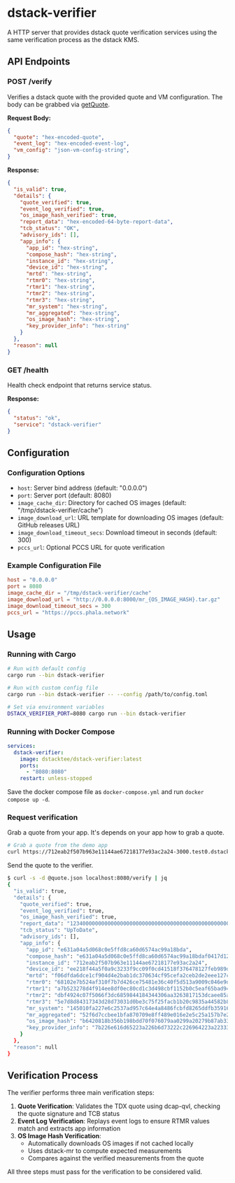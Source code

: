 # dstack-verifier

A HTTP server that provides dstack quote verification services using the same verification process as the dstack KMS.

## API Endpoints

### POST /verify

Verifies a dstack quote with the provided quote and VM configuration. The body can be grabbed via [getQuote](https://github.com/Dstack-TEE/dstack/blob/master/sdk/curl/api.md#3-get-quote).

**Request Body:**
```json
{
  "quote": "hex-encoded-quote",
  "event_log": "hex-encoded-event-log",
  "vm_config": "json-vm-config-string",
}
```

**Response:**
```json
{
  "is_valid": true,
  "details": {
    "quote_verified": true,
    "event_log_verified": true,
    "os_image_hash_verified": true,
    "report_data": "hex-encoded-64-byte-report-data",
    "tcb_status": "OK",
    "advisory_ids": [],
    "app_info": {
      "app_id": "hex-string",
      "compose_hash": "hex-string",
      "instance_id": "hex-string",
      "device_id": "hex-string",
      "mrtd": "hex-string",
      "rtmr0": "hex-string",
      "rtmr1": "hex-string",
      "rtmr2": "hex-string",
      "rtmr3": "hex-string",
      "mr_system": "hex-string",
      "mr_aggregated": "hex-string",
      "os_image_hash": "hex-string",
      "key_provider_info": "hex-string"
    }
  },
  "reason": null
}
```

### GET /health

Health check endpoint that returns service status.

**Response:**
```json
{
  "status": "ok",
  "service": "dstack-verifier"
}
```

## Configuration

### Configuration Options

- `host`: Server bind address (default: "0.0.0.0")
- `port`: Server port (default: 8080)
- `image_cache_dir`: Directory for cached OS images (default: "/tmp/dstack-verifier/cache")
- `image_download_url`: URL template for downloading OS images (default: GitHub releases URL)
- `image_download_timeout_secs`: Download timeout in seconds (default: 300)
- `pccs_url`: Optional PCCS URL for quote verification

### Example Configuration File

```toml
host = "0.0.0.0"
port = 8080
image_cache_dir = "/tmp/dstack-verifier/cache"
image_download_url = "http://0.0.0.0:8000/mr_{OS_IMAGE_HASH}.tar.gz"
image_download_timeout_secs = 300
pccs_url = "https://pccs.phala.network"
```

## Usage

### Running with Cargo

```bash
# Run with default config
cargo run --bin dstack-verifier

# Run with custom config file
cargo run --bin dstack-verifier -- --config /path/to/config.toml

# Set via environment variables
DSTACK_VERIFIER_PORT=8080 cargo run --bin dstack-verifier
```

### Running with Docker Compose

```yaml
services:
  dstack-verifier:
    image: dstacktee/dstack-verifier:latest
    ports:
      - "8080:8080"
    restart: unless-stopped
```

Save the docker compose file as `docker-compose.yml` and run `docker compose up -d`.

### Request verification

Grab a quote from your app. It's depends on your app how to grab a quote.

```bash
# Grab a quote from the demo app
curl https://712eab2f507b963e11144ae67218177e93ac2a24-3000.test0.dstack.org:12004/GetQuote?report_data=0x1234 -o quote.json

```

Send the quote to the verifier.

```bash
$ curl -s -d @quote.json localhost:8080/verify | jq
{
  "is_valid": true,
  "details": {
    "quote_verified": true,
    "event_log_verified": true,
    "os_image_hash_verified": true,
    "report_data": "12340000000000000000000000000000000000000000000000000000000000000000000000000000000000000000000000000000000000000000000000000000",
    "tcb_status": "UpToDate",
    "advisory_ids": [],
    "app_info": {
      "app_id": "e631a04a5d068c0e5ffd8ca60d6574ac99a18bda",
      "compose_hash": "e631a04a5d068c0e5ffd8ca60d6574ac99a18bdaf0417d129d0c4ac52244d40f",
      "instance_id": "712eab2f507b963e11144ae67218177e93ac2a24",
      "device_id": "ee218f44a5f0a9c3233f9cc09f0cd41518f376478127feb989d5cf1292c56a01",
      "mrtd": "f06dfda6dce1cf904d4e2bab1dc370634cf95cefa2ceb2de2eee127c9382698090d7a4a13e14c536ec6c9c3c8fa87077",
      "rtmr0": "68102e7b524af310f7b7d426ce75481e36c40f5d513a9009c046e9d37e31551f0134d954b496a3357fd61d03f07ffe96",
      "rtmr1": "a7b523278d4f914ee8df0ec80cd1c3d498cbf1152b0c5eaf65bad9425072874a3fcf891e8b01713d3d9937e3e0d26c15",
      "rtmr2": "dbf4924c07f5066f3dc6859844184344306aa3263817153dcaee85af97d23e0c0b96efe0731d8865a8747e51b9e351ac",
      "rtmr3": "5e7d8d84317343d28d73031d0be3c75f25facb1b20c9835a44582b8b0115de1acfe2d19350437dbd63846bcc5d7bf328",
      "mr_system": "145010fa227e6c2537ad957c64e4a8486fcbfd8265ddfb359168b59afcff1d05",
      "mr_aggregated": "52f6d7ccbee1bfa870709e8ff489e016e2e5c25a157b7e22ef1ea68fce763694",
      "os_image_hash": "b6420818b356b198bdd70f076079aa0299a20279b87ab33ada7b2770ef432a5a",
      "key_provider_info": "7b226e616d65223a226b6d73222c226964223a223330353933303133303630373261383634386365336430323031303630383261383634386365336430333031303730333432303030343139623234353764643962386161363434366439383066313336666666373831326563643663373737343065656230653238623130643536633063303030323861356236653539646365613330376435383362643166373037363965396331313664663262636662313735386139356438363133653764653163383438326330227d"
    }
  },
  "reason": null
}
```

## Verification Process

The verifier performs three main verification steps:

1. **Quote Verification**: Validates the TDX quote using dcap-qvl, checking the quote signature and TCB status
2. **Event Log Verification**: Replays event logs to ensure RTMR values match and extracts app information
3. **OS Image Hash Verification**:
   - Automatically downloads OS images if not cached locally
   - Uses dstack-mr to compute expected measurements
   - Compares against the verified measurements from the quote

All three steps must pass for the verification to be considered valid.
